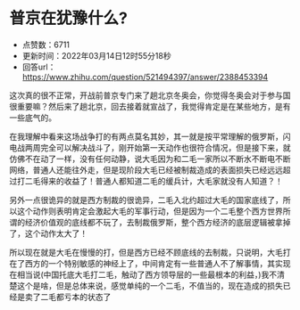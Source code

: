 # 普京在犹豫什么?
- 点赞数：6711
- 更新时间：2022年03月14日12时55分18秒
- 回答url：https://www.zhihu.com/question/521494397/answer/2388453394
<body>
 <p data-pid="oVazbOOZ">这次真的很不正常，开战前普京专门来了趟北京冬奥会，你觉得冬奥会对于参与国很重要嘛？然后来了趟北京，回去接着就宣战了，我觉得肯定是在某些地方，是有一些底气的。</p>
 <p data-pid="qKOfijmF">在我理解中看来这场战争打的有两点莫名其妙，其一就是按平常理解的俄罗斯，闪电战两周完全可以解决战斗了，刚开始第一天动作也很符合情况，但是接下来，就仿佛不在动了一样，没有任何动静，说大毛因为和二毛一家所以不断水不断电不断网络，普通人还能往外走，但是现阶段大毛已经被制裁造成的表面损失已经远远超过打二毛得来的收益了！普通人都知道二毛的缓兵计，大毛家就没有人知道？！</p>
 <p data-pid="eEn-nKz1">另外一点很诡异的就是西方制裁的很诡异，二毛入北约超过大毛的国家底线了，所以这个动作则表明肯定会激起大毛的军事行动，但是因为一个二毛整个西方世界所谓的经济价值观的底线都不玩了，去制裁俄罗斯，整个西方经济的底层逻辑被拿掉了，这个动作太大了！</p>
 <p data-pid="kaEBD5DX">所以现在就是大毛在慢慢的打，但是西方已经不顾底线的去制裁，只说明，大毛打在了西方的一个特别敏感的神经上了，中间肯定有一些普通人不了解事情，其实现在相当说(中国托底大毛打二毛，触动了西方领导层的一些最根本的利益，)我不清楚这个是啥，但是总体来说，感觉单纯的一个二毛，不值当的，现在造成的损失已经是卖了二毛都亏本的状态了</p>
</body>